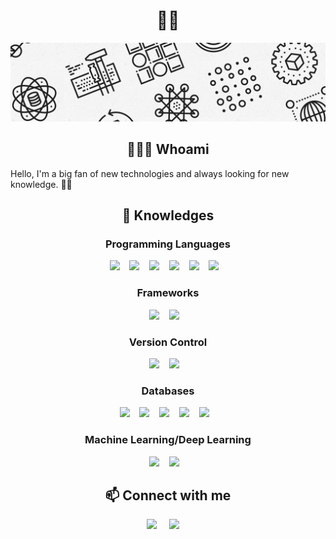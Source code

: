 <h1 align="center"> 👋🏼 </h1>
<div align="center">
  <img src="https://github.com/jstefanski/jstefanski/blob/main/banner.jpg" alt="header"/>
</div>

<h2 align="center"> 👨🏼‍💻 Whoami</h2>
Hello, I'm a big fan of new technologies and always looking for new knowledge. 🖖🏼

<h2 align="center"> 🔭 Knowledges </h2>
<h3 align="center"> Programming Languages </h3>
<p align="center">
  <img src="https://img.shields.io/badge/python%20-%2314354C.svg?&style=for-the-badge&logo=python&logoColor=white"/>&nbsp;&nbsp;&nbsp;
  <img src="https://img.shields.io/badge/java-%23ED8B00.svg?&style=for-the-badge&logo=java&logoColor=white"/>&nbsp;&nbsp;&nbsp;
  <img src="https://img.shields.io/badge/r-%23276DC3.svg?&style=for-the-badge&logo=r&logoColor=white"/>&nbsp;&nbsp;&nbsp;
  <img src="https://img.shields.io/badge/markdown-%23000000.svg?&style=for-the-badge&logo=markdown&logoColor=white"/>&nbsp;&nbsp;&nbsp;
  <img src="https://img.shields.io/badge/shell_script%20-%23121011.svg?&style=for-the-badge&logo=gnu-bash&logoColor=white"/>&nbsp;&nbsp;&nbsp;
  <img src="https://img.shields.io/badge/pl/sql%20-%23F00000.svg?&style=for-the-badge&logo=oracle&logoColor=white"/>&nbsp;&nbsp;&nbsp;
</p>

<h3 align="center"> Frameworks</h3>
<p align="center">
  <img src="https://img.shields.io/badge/django%20-%23092E20.svg?&style=for-the-badge&logo=django&logoColor=white"/>&nbsp;&nbsp;&nbsp;
  <img src="https://img.shields.io/badge/flask%20-%23000.svg?&style=for-the-badge&logo=flask&logoColor=white"/>&nbsp;&nbsp;&nbsp;
</p>

<h3 align="center"> Version Control </h3>
<p align="center">
  <img src="https://img.shields.io/badge/git%20-%23F05033.svg?&style=for-the-badge&logo=git&logoColor=white"/>&nbsp;&nbsp;&nbsp;
  <img src="https://img.shields.io/badge/github%20-%23121011.svg?&style=for-the-badge&logo=github&logoColor=white"/>&nbsp;&nbsp;&nbsp;
</p>

<h3 align="center"> Databases </h3>
<p align="center">
  <img src="https://img.shields.io/badge/mysql-%23316192.svg?&style=for-the-badge&logo=mysql&logoColor=white"/>&nbsp;&nbsp;&nbsp;
  <img src="https://img.shields.io/badge/postgres-%23316192.svg?&style=for-the-badge&logo=postgresql&logoColor=white"/>&nbsp;&nbsp;&nbsp;
  <img src="https://img.shields.io/badge/sqlite-%2307405e.svg?&style=for-the-badge&logo=sqlite&logoColor=white"/>&nbsp;&nbsp;&nbsp;
  <img src="https://img.shields.io/badge/sql_server-%23F00000?&style=for-the-badge&logo=microsoft-sql-server&logoColor=white"/>&nbsp;&nbsp;&nbsp;
  <img src="https://img.shields.io/badge/oracle%20-%23F00000.svg?&style=for-the-badge&logo=oracle&logoColor=white"/>&nbsp;&nbsp;&nbsp;
</p>

<h3 align="center"> Machine Learning/Deep Learning </h3>
<p align="center">
  <img src="https://img.shields.io/badge/pandas%20-%23150458.svg?&style=for-the-badge&logo=pandas&logoColor=white"/>&nbsp;&nbsp;&nbsp;
  <img src="https://img.shields.io/badge/numpy%20-%23013243.svg?&style=for-the-badge&logo=numpy&logoColor=white"/>&nbsp;&nbsp;&nbsp;
</p>

<h2  align="center"> 📫 Connect with me </h2>
<p align="center">
  <a target="_blank"href="https://www.linkedin.com/in/rafaelstefanski/"><img src="https://img.shields.io/badge/linkedin-%230077B5.svg?&style=for-the-badge&logo=linkedin&logoColor=white"/></a>&nbsp;&nbsp;&nbsp;&nbsp;
  <a target="_blank"href="https://instagram.com/rafael.jstefanski"><img src="https://img.shields.io/badge/instagram%20-%23E4405F.svg?&style=for-the-badge&logo=Instagram&logoColor=white"/></a>&nbsp;&nbsp;&nbsp;&nbsp;
</p>
